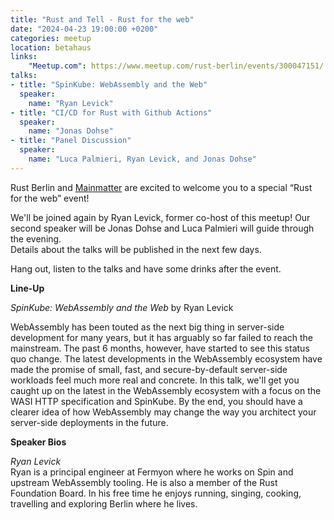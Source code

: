 ```yaml
---
title: "Rust and Tell - Rust for the web"
date: "2024-04-23 19:00:00 +0200"
categories: meetup
location: betahaus
links:
    "Meetup.com": https://www.meetup.com/rust-berlin/events/300047151/
talks:
- title: "SpinKube: WebAssembly and the Web"
  speaker:
    name: "Ryan Levick"
- title: "CI/CD for Rust with Github Actions"
  speaker:
    name: "Jonas Dohse"
- title: "Panel Discussion"
  speaker:
    name: "Luca Palmieri, Ryan Levick, and Jonas Dohse"
---
```


Rust Berlin and [Mainmatter] are excited to welcome you to a special “Rust for the web” event!

We'll be joined again by Ryan Levick, former co-host of this meetup!
Our second speaker will be Jonas Dohse and Luca Palmieri will guide through the evening.  
Details about the talks will be published in the next few days.

Hang out, listen to the talks and have some drinks after the event.

**Line-Up**

_SpinKube: WebAssembly and the Web_ by Ryan Levick

WebAssembly has been touted as the next big thing in server-side development for many years,
but it has arguably so far failed to reach the mainstream.
The past 6 months, however, have started to see this status quo change.
The latest developments in the WebAssembly ecosystem have made the promise of
small, fast, and secure-by-default server-side workloads feel much more real and concrete.
In this talk, we'll get you caught up on the latest in the WebAssembly ecosystem with a focus on the WASI HTTP specification and SpinKube.
By the end, you should have a clearer idea of how WebAssembly may change the way you architect your server-side deployments in the future.


**Speaker Bios**

_Ryan Levick_  
Ryan is a principal engineer at Fermyon where he works on Spin and upstream WebAssembly tooling.
He is also a member of the Rust Foundation Board.
In his free time he enjoys running, singing, cooking, travelling and exploring Berlin where he lives.

[mainmatter]: https://mainmatter.com/
